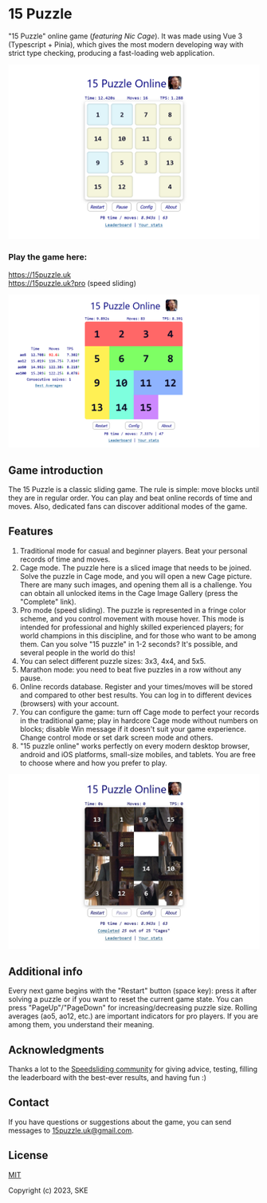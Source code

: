 # 15 Puzzle

"15 Puzzle" online game (_featuring Nic Cage_). It was made using Vue 3 (Typescript + Pinia), which gives the most modern developing way with strict type checking, producing a fast-loading web application.

![15 Puzzle image](public/mode1.png)

### Play the game here:

https://15puzzle.uk \
https://15puzzle.uk?pro (speed sliding)

![Pro mode](public/mode3.png)

## Game introduction

The 15 Puzzle is a classic sliding game. The rule is simple: move blocks until they are in regular order.
You can play and beat online records of time and moves. Also, dedicated fans can discover additional modes of the game.

## Features

1. Traditional mode for casual and beginner players. Beat your personal records of time and moves.
2. Cage mode. The puzzle here is a sliced image that needs to be joined. Solve the puzzle in Cage mode, and you will open a new Cage picture. There are many such images, and opening them all is a challenge. You can obtain all unlocked items in the Cage Image Gallery (press the "Complete" link).
3. Pro mode (speed sliding). The puzzle is represented in a fringe color scheme, and you control movement with mouse hover. This mode is intended for professional and highly skilled experienced players; for world champions in this discipline, and for those who want to be among them. Can you solve "15 puzzle" in 1-2 seconds? It's possible, and several people in the world do this!
4. You can select different puzzle sizes: 3x3, 4x4, and 5x5.
5. Marathon mode: you need to beat five puzzles in a row without any pause.
6. Online records database. Register and your times/moves will be stored and compared to other best results. You can log in to different devices (browsers) with your account.
7. You can configure the game: turn off Cage mode to perfect your records in the traditional game; play in hardcore Cage mode without numbers on blocks; disable Win message if it doesn't suit your game experience. Change control mode or set dark screen mode and others.
8. "15 puzzle online" works perfectly on every modern desktop browser, android and iOS platforms, small-size mobiles, and tablets. You are free to choose where and how you prefer to play.

![Cage mode](public/mode2.jpg)

## Additional info

Every next game begins with the "Restart" button (space key): press it after solving a puzzle or if you want to reset the current game state.
You can press "PageUp"/"PageDown" for increasing/decreasing puzzle size. Rolling averages (ao5, ao12, etc.) are important indicators for pro players. If you are among them, you understand their meaning.

## Acknowledgments

Thanks a lot to the [Speedsliding community](https://discord.com/channels/800441014611214337) for giving advice, testing, filling the leaderboard with the best-ever results, and having fun :)

## Contact

If you have questions or suggestions about the game, you can send messages to 15puzzle.uk@gmail.com.

## License

[MIT](https://opensource.org/licenses/MIT)

Copyright (c) 2023, SKE
